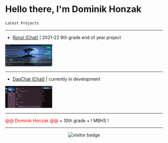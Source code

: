 

# Hello there, I'm Dominik Honzak 


```diff
Latest Projects 
```

---

- [Ronzi (Chat)](https://ronzi.repl.co) | 2021-22 9th grade end of year project
<img src="https://github.com/darkninja1/darkninja1/blob/main/Screenshot%202022-10-17%20155825.png" alt="Ronzi Demo Image" width="150" />

---

- [DapChat (Chat)](https://dapchat.repl.co) | currently in development
<img src="https://github.com/darkninja1/darkninja1/blob/main/Screenshot%202022-10-17%20161327.png" alt="Ronzi Demo Image" width="150" />

---

<r style="color:red">@@  Dominik Honzak  @@</r>
<o>+     10th grade     +</o>
<g>!       MBHS         !</g>


---

<p  align="center">
  <img src="https://visitor-badge.glitch.me/badge?page_id=darkninja1.darkninja1&left_color=black&right_color=purple" alt="visitor badge"/>
</p>
